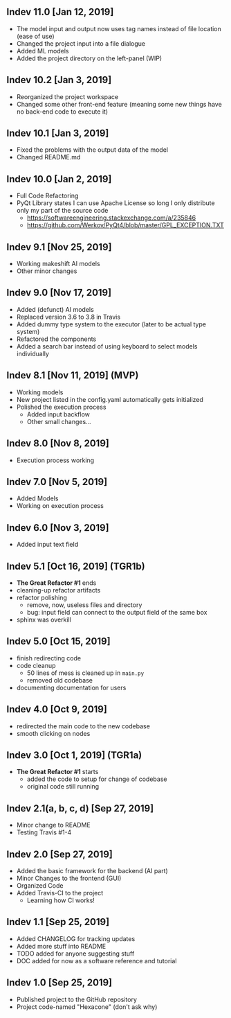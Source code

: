 ## Indev 11.0 [Jan 12, 2019]
* The model input and output now uses tag names instead of file location (ease of use)
* Changed the project input into a file dialogue
* Added ML models
* Added the project directory on the left-panel (WIP)

## Indev 10.2 [Jan 3, 2019]
* Reorganized the project workspace
* Changed some other front-end feature (meaning some new things have no
back-end code to execute it)

## Indev 10.1 [Jan 3, 2019]
* Fixed the problems with the output data of the model
* Changed README.md

## Indev 10.0 [Jan 2, 2019]
* Full Code Refactoring
* PyQt Library states I can use Apache License so long I only distribute 
only my part of the source code
    * <https://softwareengineering.stackexchange.com/a/235846>
    * <https://github.com/Werkov/PyQt4/blob/master/GPL_EXCEPTION.TXT>

## Indev 9.1 [Nov 25, 2019]
* Working makeshift AI models
* Other minor changes

## Indev 9.0 [Nov 17, 2019]
* Added (defunct) AI models
* Replaced version 3.6 to 3.8 in Travis
* Added dummy type system to the executor (later to be actual type system)
* Refactored the components
* Added a search bar instead of using keyboard to select models individually

## Indev 8.1 [Nov 11, 2019] (MVP)
* Working models
* New project listed in the config.yaml automatically gets initialized
* Polished the execution process
    * Added input backflow
    * Other small changes...

## Indev 8.0 [Nov 8, 2019]
* Execution process working

## Indev 7.0 [Nov 5, 2019]
* Added Models
* Working on execution process

## Indev 6.0 [Nov 3, 2019]
* Added input text field

## Indev 5.1 [Oct 16, 2019] (TGR1b)
* __The Great Refactor #1__ ends
* cleaning-up refactor artifacts
* refactor polishing
    * remove, now, useless files and directory
    * bug: input field can connect to the output field of the same box
* sphinx was overkill

## Indev 5.0 [Oct 15, 2019]
* finish redirecting code
* code cleanup
    * 50 lines of mess is cleaned up in `main.py`
    * removed old codebase
* documenting documentation for users

## Indev 4.0 [Oct 9, 2019]
* redirected the main code to the new codebase
* smooth clicking on nodes

## Indev 3.0 [Oct 1, 2019] (TGR1a)
* __The Great Refactor #1__ starts
    * added the code to setup for change of codebase
    * original code still running

## Indev 2.1(a, b, c, d) [Sep 27, 2019]
* Minor change to README
* Testing Travis #1-4

## Indev 2.0 [Sep 27, 2019]
* Added the basic framework for the backend (AI part)
* Minor Changes to the frontend (GUI)
* Organized Code
* Added Travis-CI to the project
    * Learning how CI works!

## Indev 1.1 [Sep 25, 2019]
* Added CHANGELOG for tracking updates
* Added more stuff into README
* TODO added for anyone suggesting stuff
* DOC added for now as a software reference and tutorial

## Indev 1.0 [Sep 25, 2019]
* Published project to the GitHub repository
* Project code-named "Hexacone" (don't ask why)
